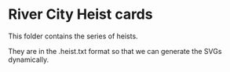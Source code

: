 # River City Heist cards

This folder contains the series of heists.

They are in the .heist.txt format so that we can generate the SVGs dynamically.
